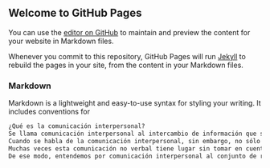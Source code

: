 ## Welcome to GitHub Pages

You can use the [editor on GitHub](https://github.com/bryanjosemurillocamacho/Comportamientoorganizacional/edit/gh-pages/index.md) to maintain and preview the content for your website in Markdown files.

Whenever you commit to this repository, GitHub Pages will run [Jekyll](https://jekyllrb.com/) to rebuild the pages in your site, from the content in your Markdown files.

### Markdown

Markdown is a lightweight and easy-to-use syntax for styling your writing. It includes conventions for

```markdown
¿Qué es la comunicación interpersonal?
Se llama comunicación interpersonal al intercambio de información que suele darse entre personas que comparten un espacio físico, es decir, que cohabitan y por ende se ven en la necesidad de emitir y recibir mensajes para normar u organizar la convivencia.
Cuando se habla de la comunicación interpersonal, sin embargo, no sólo se alude a la verbal, es decir, a la protagonizada por el lenguaje. Está claro que los seres humanos nos distinguimos de los animales por justamente nuestra capacidad de organizar y comunicar nuestra realidad mediante un sistema de signos representados sonora y gráficamente (el lenguaje hablado y escrito respectivamente
Muchas veces esta comunicación no verbal tiene lugar sin tomar en cuenta la consciencia, es decir, de manera automática o sintomática, sin intencionalidad expresa del emisor. Es lo que ocurre durante el flirteo, por ejemplo.
De ese modo, entendemos por comunicación interpersonal al conjunto de relaciones de transmisión y codificación de información que se da entre dos o más personas, o incluso al conjunto de habilidades que una persona posee para lidiar con dichas relaciones.

```
